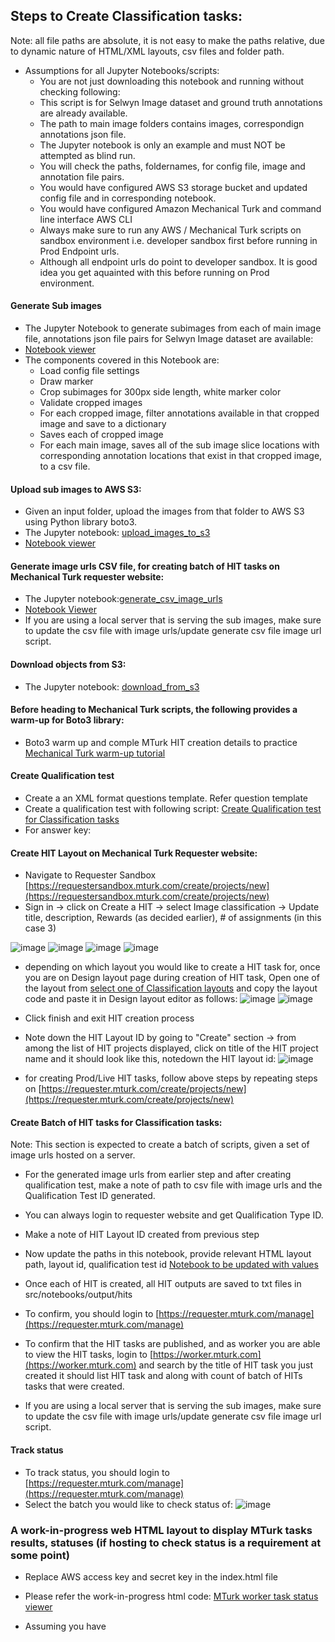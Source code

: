 
## Steps to Create Classification tasks:
Note: all file paths are absolute, it is not easy to make the paths relative, due to dynamic nature of HTML/XML layouts, csv files and folder path.
* Assumptions for all Jupyter Notebooks/scripts: 
    * You are not just downloading this notebook and running without checking following:
    * This script is for Selwyn Image dataset and ground truth annotations are already available.
    * The path to main image folders contains images, correspondign annotations json file.
    * The Jupyter notebook is only an example and must NOT be attempted as blind run.
    * You will check the paths, foldernames, for config file, image and annotation file pairs.
    * You would have configured AWS S3 storage bucket and updated config file and in corresponding notebook.
    * You would have configured Amazon Mechanical Turk and command line interface AWS CLI
    * Always make sure to run any AWS / Mechanical Turk scripts on sandbox environment i.e. developer sandbox first before running in Prod Endpoint urls. 
    * Although all endpoint urls do point to developer sandbox. It is good idea you get aquainted with this before running on Prod environment.

#### Generate Sub images
* The Jupyter Notebook to generate subimages from each of main image file, annotations json file pairs for Selwyn Image dataset are available: [](https://github.com/sushmaakoju/mturk-task-helper/blob/main/src/notebooks/classification/generate_subimages_for_classify_hit-changes.ipynb)
* [Notebook viewer](https://nbviewer.jupyter.org/github/sushmaakoju/mturk-task-helper/blob/main/src/notebooks/classification/generate_subimages_for_classify_hit-changes.ipynb)
* The components covered in this Notebook are:
    * Load config file settings
    * Draw marker
    * Crop subimages for 300px side length, white marker color
    * Validate cropped images
    * For each cropped image, filter annotations available in that cropped image and save to a dictionary
    * Saves each of cropped image
    * For each main image, saves all of the sub image slice locations with corresponding annotation locations that exist in that cropped image, to a csv file.

#### Upload sub images to AWS S3:
* Given an input folder, upload the images from that folder to AWS S3 using Python library boto3.
* The Jupyter notebook: [upload_images_to_s3](https://github.com/sushmaakoju/mturk-task-helper/blob/main/src/notebooks/classification/upload_images_to_s3.ipynb)
* [Notebook viewer](https://nbviewer.jupyter.org/github/sushmaakoju/mturk-task-helper/blob/main/src/notebooks/classification/upload_images_to_s3.ipynb)

#### Generate image urls CSV file, for creating batch of HIT tasks on Mechanical Turk requester website:
* The Jupyter notebook:[generate_csv_image_urls](https://github.com/sushmaakoju/mturk-task-helper/blob/main/src/notebooks/classification/generate_csv_image_urls.ipynb)
* [Notebook Viewer](https://nbviewer.jupyter.org/github/sushmaakoju/mturk-task-helper/blob/main/src/notebooks/classification/generate_csv_image_urls.ipynb)
* If you are using a local server that is serving the sub images, make sure to update the csv file with image urls/update generate csv file image url script.

#### Download objects from S3:
* The Jupyter notebook: [download_from_s3](https://github.com/sushmaakoju/mturk-task-helper/blob/main/src/notebooks/classification/download_from_s3.ipynb)

#### Before heading to Mechanical Turk scripts, the following provides a warm-up for Boto3 library:
* Boto3 warm up and comple MTurk HIT creation details to practice [Mechanical Turk warm-up tutorial](https://blog.mturk.com/tutorial-a-beginners-guide-to-crowdsourcing-ml-training-data-with-python-and-mturk-d8df4bdf2977)

#### Create Qualification test 
* Create a an XML format questions template. Refer question template [](https://github.com/sushmaakoju/mturk-task-helper/blob/main/src/notebooks/classification/layouts/questions.xml)
* Create a qualification test with following script: [Create Qualification test for Classification tasks](https://github.com/sushmaakoju/mturk-task-helper/blob/main/src/notebooks/classification/create_qualtest_hit.ipynb)
* For answer key: <refer this link>

#### Create HIT Layout on Mechanical Turk Requester website:
* Navigate to Requester Sandbox [https://requestersandbox.mturk.com/create/projects/new](https://requestersandbox.mturk.com/create/projects/new)
* Sign in -> click on Create a HIT -> select Image classification -> Update title, description, Rewards (as decided earlier), # of assignments (in this case 3)

![image](https://github.com/sushmaakoju/mturk-task-helper/blob/main/images/classification/describe-task.PNG)
![image](https://github.com/sushmaakoju/mturk-task-helper/blob/main/images/classification/settingup-task.PNG)
![image](https://github.com/sushmaakoju/mturk-task-helper/blob/main/images/classification/worker-rqmt.PNG)
![image](https://github.com/sushmaakoju/mturk-task-helper/blob/main/images/classification/save-design-layout.PNG)

* depending on which layout you would like to create a HIT task for, once you are on Design layout page during creation of HIT task,
Open one of the layout from [select one of Classification layouts](https://github.com/sushmaakoju/mturk-task-helper/tree/main/viz/classification) and copy the layout code and paste it in Design layout editor as follows:
![image](https://github.com/sushmaakoju/mturk-task-helper/blob/main/images/classification/design-layout.PNG)
![image](https://github.com/sushmaakoju/mturk-task-helper/blob/main/images/classification/preview-task.PNG)

* Click finish and exit HIT creation process
* Note down the HIT Layout ID by going to "Create" section -> from among the list of HIT projects displayed, click on title of the HIT project name and it should look like this,
notedown the HIT layout id:
![image](https://github.com/sushmaakoju/mturk-task-helper/blob/main/images/classification/hit-layout-id.PNG)

* for creating Prod/Live HIT tasks, follow above steps by repeating steps on [https://requester.mturk.com/create/projects/new](https://requester.mturk.com/create/projects/new)

#### Create Batch of HIT tasks for Classification tasks:
Note: This section is expected to create a batch of scripts, given a set of image urls hosted on a server.

* For the generated image urls from earlier step and after creating qualification test, make a note of path to csv file with image urls and the Qualification Test ID generated.
* You can always login to requester website and get Qualification Type ID.
* Make a note of HIT Layout ID created from previous step
* Now update the paths in this notebook, provide relevant HTML layout path, layout id, qualification test id [Notebook to be updated with values](https://github.com/sushmaakoju/mturk-task-helper/blob/main/src/notebooks/classification/create_batch_hits.ipynb)
* Once each of HIT is created, all HIT outputs are saved to txt files in src/notebooks/output/hits
* To confirm, you should login to [https://requester.mturk.com/manage](https://requester.mturk.com/manage)
* To confirm that the HIT tasks are published, and as worker you are able to view the HIT tasks, login to [https://worker.mturk.com](https://worker.mturk.com) and search by the title of HIT task you just created it should list HIT task and along with count of batch of HITs tasks that were created.

* If you are using a local server that is serving the sub images, make sure to update the csv file with image urls/update generate csv file image url script.

#### Track status
* To track status, you should login to [https://requester.mturk.com/manage](https://requester.mturk.com/manage)
* Select the batch you would like to check status of:
![image](https://github.com/sushmaakoju/mturk-task-helper/blob/main/images/classification/example-batch.PNG)

### A work-in-progress web HTML layout to display MTurk tasks results, statuses (if hosting to check status is a requirement at some point)
* Replace AWS access key and secret key in the index.html file
* Please refer the work-in-progress html code: [MTurk worker task status viewer](https://github.com/sushmaakoju/mturk-task-helper/tree/main/src/web)


* Assuming you have 

